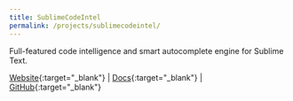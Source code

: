 ```yaml
---
title: SublimeCodeIntel
permalink: /projects/sublimecodeintel/
---
```


Full-featured code intelligence and smart autocomplete engine for Sublime Text.

[<i class="fa fa-globe"></i> Website](http://www.sublimecodeintel.com){:target="_blank"} |
[<i class="fa fa-file-text"></i> Docs](https://www.sublimecodeintel.com/docs){:target="_blank"} |
[<i class="fa fa-github"></i> GitHub](https://github.com/SublimeCodeIntel/SublimeCodeIntel){:target="_blank"}
